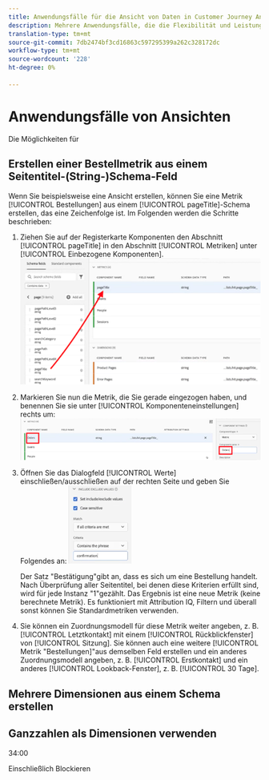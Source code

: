 ```yaml
---
title: Anwendungsfälle für die Ansicht von Daten in Customer Journey Analytics
description: Mehrere Anwendungsfälle, die die Flexibilität und Leistungsfähigkeit von Ansichten in Customer Journey Analytics zeigen
translation-type: tm+mt
source-git-commit: 7db2474bf3cd16863c597295399a262c328172dc
workflow-type: tm+mt
source-wordcount: '228'
ht-degree: 0%

---
```



# Anwendungsfälle von Ansichten

Die Möglichkeiten für

## Erstellen einer Bestellmetrik aus einem Seitentitel-(String-)Schema-Feld

Wenn Sie beispielsweise eine Ansicht erstellen, können Sie eine Metrik [!UICONTROL Bestellungen] aus einem [!UICONTROL pageTitle]-Schema erstellen, das eine Zeichenfolge ist. Im Folgenden werden die Schritte beschrieben:

1. Ziehen Sie auf der Registerkarte Komponenten den Abschnitt [!UICONTROL pageTitle] in den Abschnitt [!UICONTROL Metriken] unter [!UICONTROL Einbezogene Komponenten].
   ![](assets/use-case1a.png)
1. Markieren Sie nun die Metrik, die Sie gerade eingezogen haben, und benennen Sie sie unter [!UICONTROL Komponenteneinstellungen] rechts um:
   ![](assets/orders.png)
1. Öffnen Sie das Dialogfeld [!UICONTROL Werte] einschließen/ausschließen auf der rechten Seite und geben Sie Folgendes an:
   ![](assets/orders2.png)

   Der Satz &quot;Bestätigung&quot;gibt an, dass es sich um eine Bestellung handelt. Nach Überprüfung aller Seitentitel, bei denen diese Kriterien erfüllt sind, wird für jede Instanz &quot;1&quot;gezählt. Das Ergebnis ist eine neue Metrik (keine berechnete Metrik). Es funktioniert mit Attribution IQ, Filtern und überall sonst können Sie Standardmetriken verwenden.
1. Sie können ein Zuordnungsmodell für diese Metrik weiter angeben, z. B. [!UICONTROL Letztkontakt] mit einem [!UICONTROL Rückblickfenster] von [!UICONTROL Sitzung].
Sie können auch eine weitere [!UICONTROL Metrik &quot;Bestellungen]&quot;aus demselben Feld erstellen und ein anderes Zuordnungsmodell angeben, z. B. [!UICONTROL Erstkontakt] und ein anderes [!UICONTROL Lookback-Fenster], z. B. [!UICONTROL 30 Tage].

## Mehrere Dimensionen aus einem Schema erstellen

## Ganzzahlen als Dimensionen verwenden

34:00

Einschließlich Blockieren